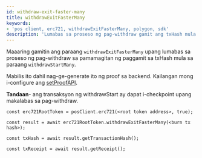```yaml
---
id: withdraw-exit-faster-many
title: withdrawExitFasterMany
keywords:
- 'pos client, erc721, withdrawExitFasterMany, polygon, sdk'
description: 'Lumabas sa proseso ng pag-withdraw gamit ang txHash mula sa `withdrawStartMany`.'
---
```


Maaaring gamitin ang paraang `withdrawExitFasterMany` upang lumabas sa proseso ng pag-withdraw sa pamamagitan ng paggamit sa txHash mula sa paraang `withdrawStartMany`.


Mabilis ito dahil nag-ge-generate ito ng proof sa backend. Kailangan mong i-configure ang [setProofAPI](/docs/develop/ethereum-polygon/matic-js/set-proof-api).

**Tandaan**- ang transaksyon ng withdrawStart ay dapat i-checkpoint upang makalabas sa pag-withdraw.

```
const erc721RootToken = posClient.erc721(<root token address>, true);

const result = await erc721RootToken.withdrawExitFasterMany(<burn tx hash>);

const txHash = await result.getTransactionHash();

const txReceipt = await result.getReceipt();

```
